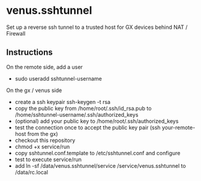 # venus.sshtunnel
Set up a reverse ssh tunnel to a trusted host for GX devices behind NAT / Firewall


## Instructions

On the remote side, add a user
* sudo useradd sshtunnel-username

On the gx / venus side
* create a ssh keypair ssh-keygen -t rsa
* copy the public key from /home/root/.ssh/id_rsa.pub to /home/sshtunnel-username/.ssh/authorized_keys
* (optional) add your public key to /home/root/.ssh/authorized_keys
* test the connection once to accept the public key pair (ssh your-remote-host from the gx)
* checkout this repository
* chmod +x service/run
* copy sshtunnel.conf.template to /etc/sshtunnel.conf and configure
* test to execute service/run
* add ln -sf /data/venus.sshtunnel/service /service/venus.sshtunnel to /data/rc.local

